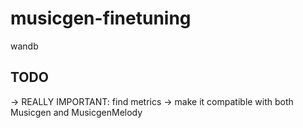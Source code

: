 # musicgen-finetuning

wandb

## TODO
-> REALLY IMPORTANT: find metrics
-> make it compatible with both Musicgen and MusicgenMelody